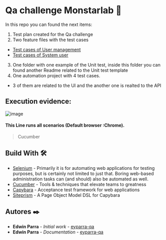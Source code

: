 # Qa challenge Monstarlab 🚀

In this repo you can found the next items:
1. Test plan created for the Qa challenge
2. Two feature files with the test cases
- [Test cases of User management](https://github.com/eyparra-qa/qa-challenge-monstarlab/blob/main/chatter_user_management.feature)
- [Test cases of System user](https://github.com/eyparra-qa/qa-challenge-monstarlab/blob/main/chatter_user_system.feature)
3. One folder with one example of the Unit test, inside this folder you can found another Readme related to the Unit test template
4. One automation project with 4 test cases.
- 3 of them are related to the UI and the another one is realted to the API

## Execution evidence:

![image](https://user-images.githubusercontent.com/60122012/138051128-2030c533-0db8-43fd-8889-17acb08eaf2b.png)

#### This Line runs all scenarios (Default browser :Chrome). 

> Cucumber

## Build With 🛠️
- [Selenium](https://selenium.dev/) - Primarily it is for automating web applications for testing purposes, but is certainly not limited to just that. Boring web-based administration tasks can (and should) also be automated as well.
- [Cucumber](https://cucumber.io) - Tools & techniques that elevate teams to greatness
- [Capybara](https://github.com/teamcapybara/capybara) - Acceptance test framework for web applications
- [Siteprism](https://github.com/natritmeyer/site_prism) - A Page Object Model DSL for Capybara

## Autores ✒️

* **Edwin Parra** - *Initial work* - [eyparra-qa](https://github.com/eyparra-qa)
* **Edwin Parra** - *Documentation* - [eyparra-qa](https://github.com/eyparra-qa)
